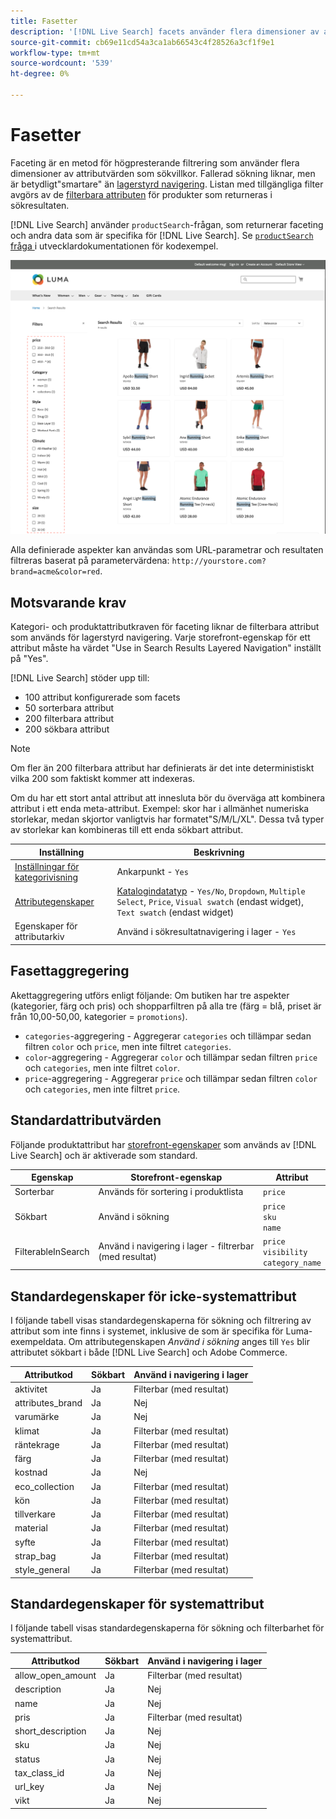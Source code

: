```yaml
---
title: Fasetter
description: '[!DNL Live Search] facets använder flera dimensioner av attributvärden som sökvillkor.'
source-git-commit: cb69e11cd54a3ca1ab66543c4f28526a3cf1f9e1
workflow-type: tm+mt
source-wordcount: '539'
ht-degree: 0%

---
```


# Fasetter

Faceting är en metod för högpresterande filtrering som använder flera dimensioner av attributvärden som sökvillkor. Fallerad sökning liknar, men är betydligt&quot;smartare&quot; än [lagerstyrd navigering](https://experienceleague.adobe.com/docs/commerce-admin/catalog/catalog/navigation/navigation-layered.html). Listan med tillgängliga filter avgörs av de [filterbara attributen](https://experienceleague.adobe.com/docs/commerce-admin/catalog/catalog/navigation/navigation-layered.html#filterable-attributes) för produkter som returneras i sökresultaten.

[!DNL Live Search] använder `productSearch`-frågan, som returnerar faceting och andra data som är specifika för [!DNL Live Search]. Se [`productSearch` fråga ](https://developer.adobe.com/commerce/services/graphql/live-search/product-search/) i utvecklardokumentationen för kodexempel.

![Filtrerade sökresultat](assets/storefront-search-results-run.png)

Alla definierade aspekter kan användas som URL-parametrar och resultaten filtreras baserat på parametervärdena: `http://yourstore.com?brand=acme&color=red`.

## Motsvarande krav

Kategori- och produktattributkraven för faceting liknar de filterbara attribut som används för lagerstyrd navigering. Varje storefront-egenskap för ett attribut måste ha värdet &quot;Use in Search Results Layered Navigation&quot; inställt på &quot;Yes&quot;.

[!DNL Live Search] stöder upp till:

* 100 attribut konfigurerade som facets
* 50 sorterbara attribut
* 200 filterbara attribut
* 200 sökbara attribut

>[!NOTE]
>
> Om fler än 200 filterbara attribut har definierats är det inte deterministiskt vilka 200 som faktiskt kommer att indexeras.

Om du har ett stort antal attribut att innesluta bör du överväga att kombinera attribut i ett enda meta-attribut. Exempel: skor har i allmänhet numeriska storlekar, medan skjortor vanligtvis har formatet&quot;S/M/L/XL&quot;. Dessa två typer av storlekar kan kombineras till ett enda sökbart attribut.

| Inställning | Beskrivning |
|--- |--- |
| [Inställningar för kategorivisning](https://experienceleague.adobe.com/docs/commerce-admin/catalog/categories/create/categories-display-settings.html) | Ankarpunkt - `Yes` |
| [Attributegenskaper](https://experienceleague.adobe.com/docs/commerce-admin/catalog/product-attributes/create/attribute-product-create.html) | [Katalogindatatyp](https://experienceleague.adobe.com/docs/commerce-admin/catalog/product-attributes/attributes-input-types.html) - `Yes/No`, `Dropdown`, `Multiple Select`, `Price`, `Visual swatch` (endast widget), `Text swatch` (endast widget) |
| Egenskaper för attributarkiv | Använd i sökresultatnavigering i lager - `Yes` |

## Fasettaggregering

Akettaggregering utförs enligt följande: Om butiken har tre aspekter (kategorier, färg och pris) och shopparfiltren på alla tre (färg = blå, priset är från 10,00-50,00, kategorier = `promotions`).

* `categories`-aggregering - Aggregerar `categories` och tillämpar sedan filtren `color` och `price`, men inte filtret `categories`.
* `color`-aggregering - Aggregerar `color` och tillämpar sedan filtren `price` och `categories`, men inte filtret `color`.
* `price`-aggregering - Aggregerar `price` och tillämpar sedan filtren `color` och `categories`, men inte filtret `price`.

## Standardattributvärden

Följande produktattribut har [storefront-egenskaper](https://experienceleague.adobe.com/docs/commerce-admin/catalog/product-attributes/product-attributes.html) som används av [!DNL Live Search] och är aktiverade som standard.

| Egenskap | Storefront-egenskap | Attribut |
|---|---|---|
| Sorterbar | Används för sortering i produktlista | `price` |
| Sökbart | Använd i sökning | `price` <br />`sku`<br />`name` |
| FilterableInSearch | Använd i navigering i lager - filtrerbar (med resultat) | `price`<br />`visibility`<br />`category_name` |

## Standardegenskaper för icke-systemattribut

I följande tabell visas standardegenskaperna för sökning och filtrering av attribut som inte finns i systemet, inklusive de som är specifika för Luma-exempeldata. Om attributegenskapen *Använd i sökning* anges till `Yes` blir attributet sökbart i både [!DNL Live Search] och Adobe Commerce.

| Attributkod | Sökbart | Använd i navigering i lager |
|--- |--- |--- |
| aktivitet | Ja | Filterbar (med resultat) |
| attributes_brand | Ja | Nej |
| varumärke | Ja | Nej |
| klimat | Ja | Filterbar (med resultat) |
| räntekrage | Ja | Filterbar (med resultat) |
| färg | Ja | Filterbar (med resultat) |
| kostnad | Ja | Nej |
| eco_collection | Ja | Filterbar (med resultat) |
| kön | Ja | Filterbar (med resultat) |
| tillverkare | Ja | Filterbar (med resultat) |
| material | Ja | Filterbar (med resultat) |
| syfte | Ja | Filterbar (med resultat) |
| strap_bag | Ja | Filterbar (med resultat) |
| style_general | Ja | Filterbar (med resultat) |

## Standardegenskaper för systemattribut

I följande tabell visas standardegenskaperna för sökning och filterbarhet för systemattribut.

| Attributkod | Sökbart | Använd i navigering i lager |
|--- |--- |--- |
| allow_open_amount | Ja | Filterbar (med resultat) |
| description | Ja | Nej |
| name | Ja | Nej |
| pris | Ja | Filterbar (med resultat) |
| short_description | Ja | Nej |
| sku | Ja | Nej |
| status | Ja | Nej |
| tax_class_id | Ja | Nej |
| url_key | Ja | Nej |
| vikt | Ja | Nej |

